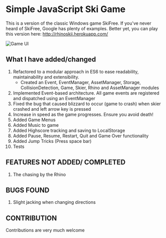 # Simple JavaScript Ski Game

This is a version of the classic Windows game SkiFree. If
you've never heard of SkiFree, Google has plenty of examples. Better yet, you can play this version here: 
http://rhinoskii.herokuapp.com/  

![Game UI](https://gitlab.com/DavidNgugi/rhino-ski-test/blob/master/img/bg.png?raw=true)


## What I have added/changed

1. Refactored to a modular approach in ES6 to ease readability, maintainability and extensibility.
    - Created an Event, EventManager, AssetManager, Storage, CollisionDetection, Game, Skier, Rhino and AssetManager modules
2. Implemented Event-based architecture. All game events are registered and dispatched using an EventManager
3. Fixed the bug that caused blizzard to occur (game to crash) when skier crashed and left arrow key is pressed
4. Increase in speed as the game progresses. Ensure you avoid death!
5. Added Game Menus
6. Added Music to game
7. Added Highscore tracking and saving to LocalStorage
8. Added Pause, Resume, Restart, Quit and Game Over functionality
9. Added Jump Tricks (Press space bar)
10. Tests

## FEATURES NOT ADDED/ COMPLETED

1. The chasing by the Rhino

## BUGS FOUND

1. Slight jacking when changing directions

## CONTRIBUTION

Contributions are very much welcome

